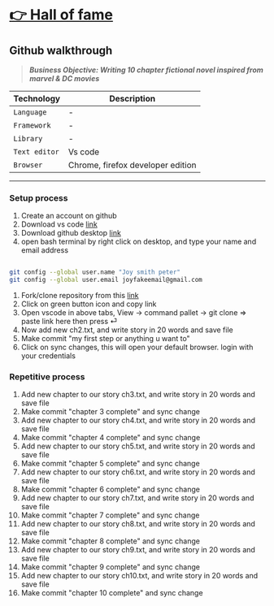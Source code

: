 # [ 👉 Hall of fame](https://joysmith.github.io/teams/)

## Github walkthrough

> **_Business Objective: Writing 10 chapter fictional novel inspired from marvel & DC movies_**

<!-- <img src="notes/app.gif" width="400"> -->

| Technology    | Description                       |
| ------------- | --------------------------------- |
| `Language`    | -                                 |
| `Framework`   | -                                 |
| `Library`     | -                                 |
| `Text editor` | Vs code                           |
| `Browser`     | Chrome, firefox developer edition |

---

### Setup process

1. Create an account on github
1. Download vs code [link](https://code.visualstudio.com/download)
1. Download github desktop [link](https://git-scm.com/downloads)
1. open bash terminal by right click on desktop, and type your name and email address

```sh

git config --global user.name "Joy smith peter"
git config --global user.email joyfakeemail@gmail.com
```

1. Fork/clone repository from this [link](https://github.com/joysmith/story-writers.git)
1. Click on green button icon and copy link
1. Open vscode in above tabs, View -> command pallet -> git clone => paste link here then press ⏎
1. Now add new ch2.txt, and write story in 20 words and save file
1. Make commit "my first step or anything u want to"
1. Click on sync changes, this will open your default browser. login with your credentials

### Repetitive process

1. Add new chapter to our story ch3.txt, and write story in 20 words and save file
1. Make commit "chapter 3 complete" and sync change
1. Add new chapter to our story ch4.txt, and write story in 20 words and save file
1. Make commit "chapter 4 complete" and sync change
1. Add new chapter to our story ch5.txt, and write story in 20 words and save file
1. Make commit "chapter 5 complete" and sync change
1. Add new chapter to our story ch6.txt, and write story in 20 words and save file
1. Make commit "chapter 6 complete" and sync change
1. Add new chapter to our story ch7.txt, and write story in 20 words and save file
1. Make commit "chapter 7 complete" and sync change
1. Add new chapter to our story ch8.txt, and write story in 20 words and save file
1. Make commit "chapter 8 complete" and sync change
1. Add new chapter to our story ch9.txt, and write story in 20 words and save file
1. Make commit "chapter 9 complete" and sync change
1. Add new chapter to our story ch10.txt, and write story in 20 words and save file
1. Make commit "chapter 10 complete" and sync change
